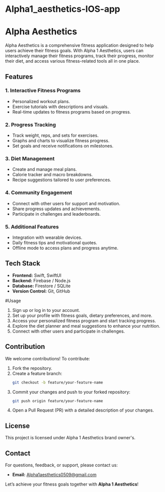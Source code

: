 # Alpha1_aesthetics-IOS-app
# Alpha Aesthetics

Alpha Aesthetics is a comprehensive fitness application designed to help users achieve their fitness goals. With Alpha 1 Aesthetics, users can interactively manage their fitness programs, track their progress, monitor their diet, and access various fitness-related tools all in one place.

## Features

### 1. **Interactive Fitness Programs**
   - Personalized workout plans.
   - Exercise tutorials with descriptions and visuals.
   - Real-time updates to fitness programs based on progress.

### 2. **Progress Tracking**
   - Track weight, reps, and sets for exercises.
   - Graphs and charts to visualize fitness progress.
   - Set goals and receive notifications on milestones.

### 3. **Diet Management**
   - Create and manage meal plans.
   - Calorie tracker and macro breakdowns.
   - Recipe suggestions tailored to user preferences.

### 4. **Community Engagement**
   - Connect with other users for support and motivation.
   - Share progress updates and achievements.
   - Participate in challenges and leaderboards.

### 5. **Additional Features**
   - Integration with wearable devices.
   - Daily fitness tips and motivational quotes.
   - Offline mode to access plans and progress anytime.

## Tech Stack

- **Frontend:** Swift, SwiftUI
- **Backend:** Firebase / Node.js
- **Database:** Firestore / SQLite
- **Version Control:** Git, GitHub

#Usage

1. Sign up or log in to your account.
2. Set up your profile with fitness goals, dietary preferences, and more.
3. Access your personalized fitness program and start tracking progress.
4. Explore the diet planner and meal suggestions to enhance your nutrition.
5. Connect with other users and participate in challenges.

## Contribution

We welcome contributions! To contribute:

1. Fork the repository.
2. Create a feature branch:
   ```bash
   git checkout -b feature/your-feature-name
   ```
3. Commit your changes and push to your forked repository:
   ```bash
   git push origin feature/your-feature-name
   ```
4. Open a Pull Request (PR) with a detailed description of your changes.

## License

This project is licensed under Alpha 1 Aesthetics brand owner's.

## Contact

For questions, feedback, or support, please contact us:
- **Email:** Alpha1aesthetics0509@gmail.com


Let’s achieve your fitness goals together with **Alpha 1 Aesthetics**!
